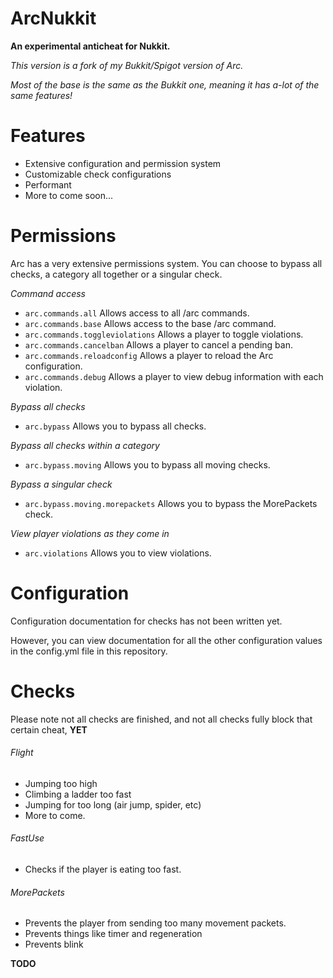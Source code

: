 # ArcNukkit

**An experimental anticheat for Nukkit.**

*This version is a fork of my Bukkit/Spigot version of Arc.*

*Most of the base is the same as the Bukkit one, meaning it has a-lot of the same features!*

# Features
- Extensive configuration and permission system
- Customizable check configurations
- Performant
- More to come soon...

# Permissions 
Arc has a very extensive permissions system. You can choose to bypass all checks, a category all together or a singular check.

*Command access*
- `arc.commands.all` Allows access to all /arc commands.
- `arc.commands.base` Allows access to the base /arc command.
- `arc.commands.toggleviolations` Allows a player to toggle violations.
- `arc.commands.cancelban` Allows a player to cancel a pending ban.
- `arc.commands.reloadconfig` Allows a player to reload the Arc configuration.
- `arc.commands.debug` Allows a player to view debug information with each violation.

*Bypass all checks*
- `arc.bypass` Allows you to bypass all checks.

*Bypass all checks within a category*
- `arc.bypass.moving` Allows you to bypass all moving checks.

*Bypass a singular check*
- `arc.bypass.moving.morepackets` Allows you to bypass the MorePackets check.

*View player violations as they come in*
- `arc.violations` Allows you to view violations.

# Configuration
Configuration documentation for checks has not been written yet.

However, you can view documentation for all the other configuration values in the config.yml file in this repository.

# Checks

Please note not all checks are finished, and not all checks fully block that certain cheat, **YET**

###### Flight
- Jumping too high
- Climbing a ladder too fast
- Jumping for too long (air jump, spider, etc)
- More to come.

###### FastUse
- Checks if the player is eating too fast.

###### MorePackets
- Prevents the player from sending too many movement packets.
- Prevents things like timer and regeneration
- Prevents blink

**TODO**


